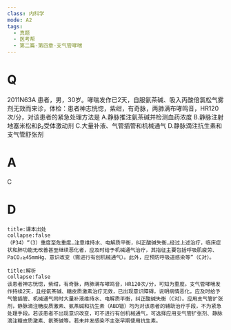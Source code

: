 ```yaml
---
class: 内科学
mode: A2
tags:
  - 真题
  - 医考帮
  - 第二篇-第四章-支气管哮喘
---
```


# Q
2011N63A 患者，男，30岁。哮喘发作已2天，自服氨茶碱、吸入丙酸倍氯松气雾剂无效而来诊，体检：患者神志恍惚，紫绀，有奇脉，两肺满布哮鸣音，HR120次/分，对该患者的紧急处理方法是
A.静脉推注氨茶碱并检测血药浓度
B.静脉注射地塞米松和β₂受体激动剂
C.大量补液、气管插管和机械通气
D.静脉滴注抗生素和支气管舒张剂

# A
C
# D
```ad-note
title:课本出处
collapse:false
（P34）“（3）重度至危重度…注意维持水、电解质平衡，纠正酸碱失衡…经过上述治疗，临床症状和肺功能无改善甚至继续恶化者，应及时给予机械通气治疗，其指征主要包括呼吸肌疲劳、PaCO₂≥45mmHg、意识改变（需进行有创机械通气）。此外，应预防呼吸道感染等”（C对）。
```

```ad-summary
title:解析
collapse:false
该患者神志恍惚，紫绀，有奇脉，两肺满布哮鸣音，HR120次/分，可知为重度。支气管哮喘发作持续2天，且经氨茶碱、糖皮质激素治疗无效，已出现意识障碍，说明病情恶化，应及时给予气管插管、机械通气同时大量补液维持水、电解质平衡，纠正酸碱失衡（C对）。应用支气管扩张剂，静脉滴注糖皮质激素、氨茶碱和抗生素（ABD错）均为对该患者的辅助治疗手段，不为紧急处理手段。若该患者不出现意识改变，可不进行有创机械通气，可选择应用支气管扩张剂、静脉滴注糖皮质激素、氨茶碱等。若未并发感染不主张早期使用抗生素。
```

